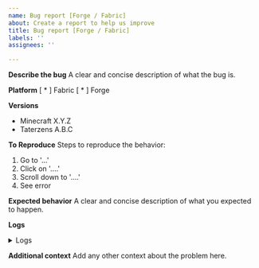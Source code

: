 ```yaml
---
name: Bug report [Forge / Fabric]
about: Create a report to help us improve
title: Bug report [Forge / Fabric]
labels: ''
assignees: ''

---
```


**Describe the bug**
A clear and concise description of what the bug is.

**Platform**
[ * ] Fabric
[ * ] Forge

**Versions**
* Minecraft X.Y.Z
* Taterzens A.B.C

**To Reproduce**
Steps to reproduce the behavior:
1. Go to '...'
2. Click on '....'
3. Scroll down to '....'
4. See error

**Expected behavior**
A clear and concise description of what you expected to happen.

**Logs**

<details>
  <summary>Logs</summary>
  Please paste your [log](https://fabricmc.net/wiki/player:tutorials:logs_ml:windows) here or include a 
  link to a third party site
</details>

**Additional context**
Add any other context about the problem here.
